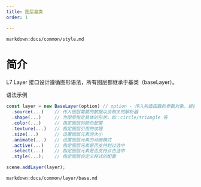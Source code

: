 ```yaml
---
title: 图层基类
order: 1

---
```


`markdown:docs/common/style.md`

# 简介

L7 Layer 接口设计遵循图形语法，所有图层都继承于基类（baseLayer）。

语法示例

```javascript
const layer = new BaseLayer(option) // option - 传入构造函数的参数对象，提供 layer 的初始状态
  .source(...)    // 传入图层需要的数据以及相关的解析器
  .shape(...)     // 为图层指定具体的形状，如：circle/triangle 等
  .color(...)     // 指定图层的颜色配置
  .texture(...)   // 指定图层引用的纹理
  .size(...)      // 设置图层元素的大小
  .animate(...)   // 设置图层元素的动画模式
  .active(...)    // 指定图层元素是否支持划过选中
  .select(...)    // 指定图层元素是否支持点击选中
  .style(...);    // 指定图层自定义样式的配置

scene.addLayer(layer);
```

`markdown:docs/common/layer/base.md`

